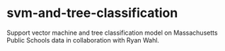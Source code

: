 # svm-and-tree-classification
Support vector machine and tree classification model on Massachusetts Public Schools data in collaboration with Ryan Wahl. 
